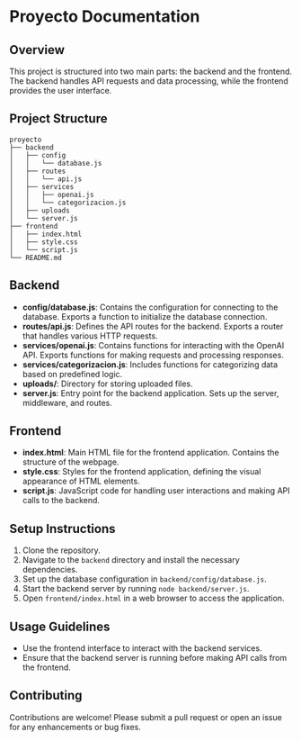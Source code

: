 # Proyecto Documentation

## Overview
This project is structured into two main parts: the backend and the frontend. The backend handles API requests and data processing, while the frontend provides the user interface.

## Project Structure
```
proyecto
├── backend
│   ├── config
│   │   └── database.js
│   ├── routes
│   │   └── api.js
│   ├── services
│   │   ├── openai.js
│   │   └── categorizacion.js
│   ├── uploads
│   └── server.js
├── frontend
│   ├── index.html
│   ├── style.css
│   └── script.js
└── README.md
```

## Backend
- **config/database.js**: Contains the configuration for connecting to the database. Exports a function to initialize the database connection.
- **routes/api.js**: Defines the API routes for the backend. Exports a router that handles various HTTP requests.
- **services/openai.js**: Contains functions for interacting with the OpenAI API. Exports functions for making requests and processing responses.
- **services/categorizacion.js**: Includes functions for categorizing data based on predefined logic.
- **uploads/**: Directory for storing uploaded files.
- **server.js**: Entry point for the backend application. Sets up the server, middleware, and routes.

## Frontend
- **index.html**: Main HTML file for the frontend application. Contains the structure of the webpage.
- **style.css**: Styles for the frontend application, defining the visual appearance of HTML elements.
- **script.js**: JavaScript code for handling user interactions and making API calls to the backend.

## Setup Instructions
1. Clone the repository.
2. Navigate to the `backend` directory and install the necessary dependencies.
3. Set up the database configuration in `backend/config/database.js`.
4. Start the backend server by running `node backend/server.js`.
5. Open `frontend/index.html` in a web browser to access the application.

## Usage Guidelines
- Use the frontend interface to interact with the backend services.
- Ensure that the backend server is running before making API calls from the frontend.

## Contributing
Contributions are welcome! Please submit a pull request or open an issue for any enhancements or bug fixes.